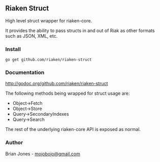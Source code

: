 ## Riaken Struct

High level struct wrapper for riaken-core.

It provides the ability to pass structs in and out of Riak as other formats such as JSON, XML, etc.

### Install

    go get github.com/riaken/riaken-struct

### Documentation

http://godoc.org/github.com/riaken/riaken-struct

The following methods being wrapped for struct usage are:

* Object->Fetch
* Object->Store
* Query->SecondaryIndexes
* Query->Search

The rest of the underlying riaken-core API is exposed as normal.

### Author

Brian Jones - mojobojo@gmail.com

